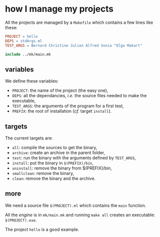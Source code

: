 # how I manage my projects

All the projects are managed by a `Makefile` which contains a few lines like these:

```makefile
PROJECT = hello
DEPS = stdArgs.ml
TEST_ARGS = Bernard Christine Julien Alfred Sonia "Olga Makart"

include ../mk/main.mk
```
## variables
We define these variables:

-   `PROJECT`: the name of the project (the easy one),
-   `DEPS`: all the dependancies, _i.e._ the source files needed to make the executable,
-   `TEST_ARGS`: the arguments of the program for a first test,
-   `PREFIX`: the root of installation (_cf._ target `install`).

## targets

The current targets are:

-   `all`: compile the sources to get the binary,
-   `archive`: create an archive in the parent folder,
-   `test`: run the binary with the arguments defined by `TEST_ARGS`,
-   `install`: put the binary in `$(PREFIX)/bin`,
-   `uninstall`: remove the binary from $(PREFIX)/bin,
-   `smallclean`: remove the binary,
-   `clean`: remove the binary and the archive.

## more

We need a source file `$(PROJECT).ml` which contains the `main` function.

All the _engine_ is in `mk/main.mk` and running `make all` creates an executable: `$(PROJECT).exe`.

The project `hello` is a good example.
